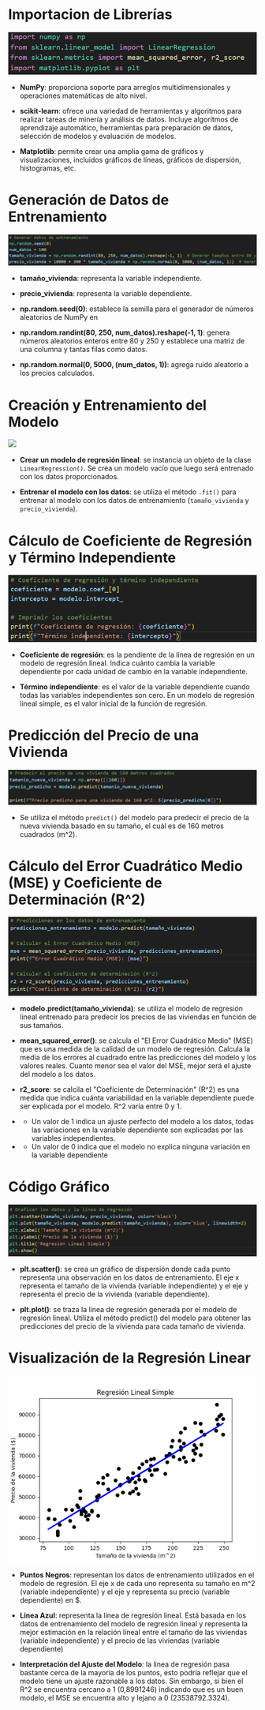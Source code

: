 # Importacion de Librerías

![](resources/librerias.png)

- **NumPy**: proporciona soporte para arreglos multidimensionales y operaciones matemáticas de alto nivel.

- **scikit-learn**: ofrece una variedad de herramientas y algoritmos para realizar tareas de minería y análisis de datos. Incluye algoritmos de aprendizaje automático, herramientas para preparación de datos, selección de modelos y evaluación de modelos.

- **Matplotlib**: permite crear una amplia gama de gráficos y visualizaciones, incluidos gráficos de líneas, gráficos de dispersión, histogramas, etc.

# Generación de Datos de Entrenamiento

![](resources/datos_entrenamiento.png)

- **tamaño_vivienda**: representa la variable independiente.

- **precio_vivienda**: representa la variable dependiente.

- **np.random.seed(0)**: establece la semilla para el generador de números aleatorios de NumPy en 

- **np.random.randint(80, 250, num_datos).reshape(-1, 1)**: genera números aleatorios enteros entre 80 y 250 y establece una matriz de una columna y tantas filas como datos.

- **np.random.normal(0, 5000, (num_datos, 1))**: agrega ruido aleatorio a los precios calculados.

# Creación y Entrenamiento del Modelo

![](resources/creacion_entrenamiento.png)

- **Crear un modelo de regresión lineal**: se instancia un objeto de la clase `LinearRegression()`. Se crea un modelo vacío que luego será entrenado con los datos proporcionados.

- **Entrenar el modelo con los datos**: se utiliza el método `.fit()` para entrenar al modelo con los datos de entrenamiento (`tamaño_vivienda` y `precio_vivienda`).

# Cálculo de Coeficiente de Regresión y Término Independiente

![](resources/coeficiente_regresion_termino_independiente.png)

- **Coeficiente de regresión**: es la pendiente de la línea de regresión en un modelo de regresión lineal. Indica cuánto cambia la variable dependiente por cada unidad de cambio en la variable independiente.

- **Término independiente**: es el valor de la variable dependiente cuando todas las variables independientes son cero. En un modelo de regresión lineal simple, es el valor inicial de la función de regresión.

# Predicción del Precio de una Vivienda

![](resources/prediccion_precio.png)

- Se utiliza el método `predict()` del modelo para predecir el precio de la nueva vivienda basado en su tamaño, el cuál es de 160 metros cuadrados (m^2).

# Cálculo del Error Cuadrático Medio (MSE) y Coeficiente de Determinación (R^2)

![](resources/MSE_R2.png)

- **modelo.predict(tamaño_vivienda)**: se utiliza el modelo de regresión lineal entrenado para predecir los precios de las viviendas en función de sus tamaños.

- **mean_squared_error()**: se calcula el "El Error Cuadrático Medio" (MSE) que es una medida de la calidad de un modelo de regresión. Calcula la media de los errores al cuadrado entre las predicciones del modelo y los valores reales. Cuanto menor sea el valor del MSE, mejor será el ajuste del modelo a los datos.

- **r2_score**: se calcila el "Coeficiente de Determinación" (R^2) es una medida que indica cuánta variabilidad en la variable dependiente puede ser explicada por el modelo. R^2 varía entre 0 y 1.

- - Un valor de 1 indica un ajuste perfecto del modelo a los datos, todas las variaciones en la variable dependiente son explicadas por las variables independientes.

- - Un valor de 0 indica que el modelo no explica ninguna variación en la variable dependiente

# Código Gráfico

![](resources/codigo_grafico.png)

- **plt.scatter()**: se crea un gráfico de dispersión donde cada punto representa una observación en los datos de entrenamiento. El eje x representa el tamaño de la vivienda (variable independiente) y el eje y representa el precio de la vivienda (variable dependiente).

- **plt.plot()**: se traza la línea de regresión generada por el modelo de regresión lineal. Utiliza el método predict() del modelo para obtener las predicciones del precio de la vivienda para cada tamaño de vivienda.

# Visualización de la Regresión Linear

![](resources/grafico.png)

- **Puntos Negros**: representan los datos de entrenamiento utilizados en el modelo de regresión. El eje x de cada uno representa su tamaño en m^2 (variable independiente) y el eje y representa su precio (variable dependiente) en $.

- **Linea Azul**: representa la línea de regresión lineal. Está basada en los datos de entrenamiento del modelo de regresión lineal y representa la mejor estimación en la relación lineal entre el tamaño de las viviendas (variable independiente) y el precio de las viviendas (variable dependiente)

- **Interpretación del Ajuste del Modelo**: la linea de regresión pasa bastante cerca de la mayoría de los puntos, esto podría reflejar que el modelo tiene un ajuste razonable a los datos. Sin embargo, si bien el R^2 se encuentra cercano a 1 (0,8991246) indicando que es un buen modelo, el MSE se encuentra alto y lejano a 0 (23538792.3324).
